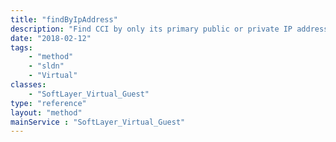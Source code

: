 ```yaml
---
title: "findByIpAddress"
description: "Find CCI by only its primary public or private IP address. IP addresses within secondary subnets tied to the CCI will not return the CCI. If no CCI is found, no errors are generated and no data is returned. "
date: "2018-02-12"
tags:
    - "method"
    - "sldn"
    - "Virtual"
classes:
    - "SoftLayer_Virtual_Guest"
type: "reference"
layout: "method"
mainService : "SoftLayer_Virtual_Guest"
---
```

